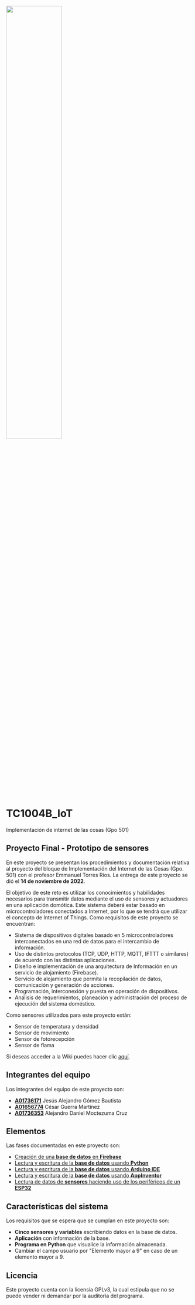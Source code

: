 [<img src="https://javier.rodriguez.org.mx/itesm/2014/tecnologico-de-monterrey-blue.png" width=55% height=55%>](https://tec.mx/es)

# TC1004B_IoT

Implementación de internet de las cosas (Gpo 501)

## Proyecto Final - Prototipo de sensores

En este proyecto se presentan los procedimientos y documentación relativa al proyecto del bloque de Implementación del Internet de las Cosas (Gpo. 501) con el profesor Emmanuel Torres Ríos. La entrega de este proyecto se dió el **14 de noviembre de 2022**.

El objetivo de este reto es utilizar los conocimientos y habilidades necesarios para transmitir datos mediante el uso de sensores y actuadores en una aplicación domótica. Este sistema deberá estar basado en microcontroladores conectados a Internet, por lo que se tendrá que utilizar el concepto de Internet of Things. Como requisitos de este proyecto se encuentran:

- Sistema de dispositivos digitales basado en 5 microcontroladores interconectados en una red de datos para el intercambio de información.
- Uso de distintos protocolos (TCP, UDP, HTTP, MQTT, IFTTT o similares) de acuerdo con las distintas aplicaciones.
- Diseño e implementación de una arquitectura de Información en un servicio de alojamiento (Firebase).
- Servicio de alojamiento que permita la recopilación de datos, comunicación y generación de acciones.
- Programación, interconexión y puesta en operación de dispositivos.
- Análisis de requerimientos, planeación y administración del proceso de ejecución del sistema doméstico.

Como sensores utilizados para este proyecto están:

- Sensor de temperatura y densidad
- Sensor de movimiento
- Sensor de fotorecepción
- Sensor de flama

Si deseas acceder a la Wiki puedes hacer clic [aquí](https://github.com/A01736353/RetoFirebase/wiki).

## Integrantes del equipo

Los integrantes del equipo de este proyecto son:

- [**A01736171**](mailto:a01736171@tec.mx) Jesús Alejandro Gómez Bautista
- [**A01656774**](mailto:a01656774@tec.mx) César Guerra Martínez
- [**A01736353**](mailto:a01736353@tec.mx) Alejandro Daniel Moctezuma Cruz

## Elementos

Las fases documentadas en este proyecto son:

- [Creación de una **base de datos** en **Firebase**](https://github.com/A01736353/RetoFirebase/blob/main/1-BaseDatos.md)
- [Lectura y escritura de la **base de datos** usando **Python**](https://github.com/A01736353/RetoFirebase/blob/main/2-Python.md)
- [Lectura y escritura de la **base de datos** usando **Arduino IDE**](https://github.com/A01736353/RetoFirebase/blob/main/3-ArduinoIDE.md)
- [Lectura y escritura de la **base de datos** usando **AppInventor**](https://github.com/A01736353/RetoFirebase/blob/main/4-AppInventor.md)
- [Lectura de datos de **sensores** haciendo uso de los periféricos de un **ESP32**](https://github.com/A01736353/RetoFirebase/blob/main/5-SensoresESP32.md)


## Características del sistema

Los requisitos que se espera que se cumplan en este proyecto son:

- **Cinco sensores y variables** escribiendo datos en la base de datos.
- **Aplicación** con información de la base.
- **Programa en Python** que visualice la información almacenada.
- Cambiar el campo usuario por "Elemento mayor a 9" en caso de un elemento mayor a 9.

## Licencia

Este proyecto cuenta con la licensia GPLv3, la cual estipula que no se puede vender ni demandar por la auditoría del programa.
